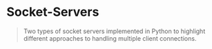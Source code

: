 # Socket-Servers
>Two types of socket servers implemented in Python to highlight different approaches to handling multiple client connections.

